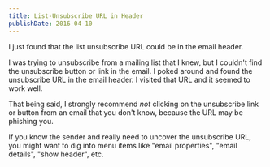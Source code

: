 ```yaml
---
title: List-Unsubscribe URL in Header
publishDate: 2016-04-10
---
```


I just found that the list unsubscribe URL could be in the email header.

I was trying to unsubscribe from a mailing list that I knew, but I couldn't find the unsubscribe button or link in the email. I poked around and found the unsubscribe URL in the email header. I visited that URL and it seemed to work well.

That being said, I strongly recommend *not* clicking on the unsubscribe link or button from an email that you don't know, because the URL may be phishing you.

If you know the sender and really need to uncover the unsubscribe URL, you might want to dig into menu items like "email properties", "email details", "show header", etc.
